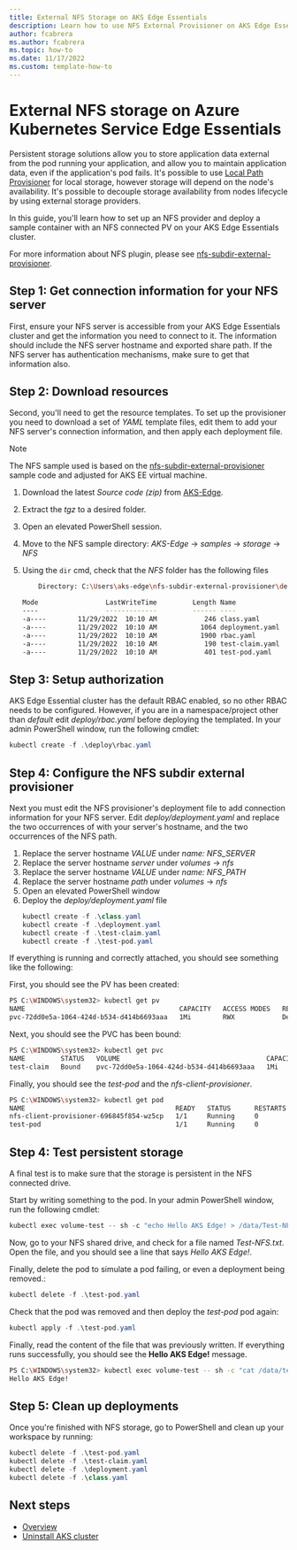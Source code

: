 ```yaml
---
title: External NFS Storage on AKS Edge Essentials
description: Learn how to use NFS External Provisioner on AKS Edge Essentials.
author: fcabrera
ms.author: fcabrera
ms.topic: how-to
ms.date: 11/17/2022
ms.custom: template-how-to
---
```


# External NFS storage on Azure Kubernetes Service Edge Essentials

Persistent storage solutions allow you to store application data external from the pod running your application, and allow you to maintain application data, even if the application's pod fails. It's possible to use [Local Path Provisioner](./aks-edge-howto-use-storage-local-path.md) for local storage, however storage will depend on the node's availability. It's possible to decouple storage availability from nodes lifecycle by using external storage providers. 

In this guide, you'll learn how to set up an NFS provider and deploy a sample container with an NFS connected PV on your AKS Edge Essentials cluster. 

For more information about NFS plugin, please see [nfs-subdir-external-provisioner](https://github.com/kubernetes-sigs/nfs-subdir-external-provisioner).

## Step 1: Get connection information for your NFS server

First, ensure your NFS server is accessible from your AKS Edge Essentials cluster and get the information you need to connect to it. The information should include the NFS server hostname and exported share path. If the NFS server has authentication mechanisms, make sure to get that information also. 

## Step 2: Download resources 

Second, you'll need to get the resource templates. To set up the provisioner you need to download a set of *YAML* template files, edit them to add your NFS server's connection information, and then apply each deployment file. 

>[!NOTE]
>The NFS sample used is based on the [nfs-subdir-external-provisioner](https://github.com/kubernetes-sigs/nfs-subdir-external-provisioner) sample code and adjusted for AKS EE virtual machine. 

1. Download the latest *Source code (zip)* from [AKS-Edge](https://github.com/Azure/AKS-Edge).

2. Extract the *tgz* to a desired folder.

3. Open an elevated PowerShell session.

4. Move to the NFS sample directory: *AKS-Edge* -> *samples* -> *storage* -> *NFS*

5. Using the `dir` cmd, check that the *NFS* folder has the following files

    ```bash
        Directory: C:\Users\aks-edge\nfs-subdir-external-provisioner\deploy

    Mode                 LastWriteTime         Length Name
    ----                 -------------         ------ ----
    -a----        11/29/2022  10:10 AM            246 class.yaml
    -a----        11/29/2022  10:10 AM           1064 deployment.yaml
    -a----        11/29/2022  10:10 AM           1900 rbac.yaml
    -a----        11/29/2022  10:10 AM            190 test-claim.yaml
    -a----        11/29/2022  10:10 AM            401 test-pod.yaml
    ```

## Step 3: Setup authorization

AKS Edge Essential cluster has the default RBAC enabled, so no other RBAC needs to be configured. However, if you are in a namespace/project other than *default* edit *deploy/rbac.yaml* before deploying the templated. In your admin PowerShell window, run the following cmdlet: 

```powershell
kubectl create -f .\deploy\rbac.yaml
```

## Step 4: Configure the NFS subdir external provisioner

Next you must edit the NFS provisioner's deployment file to add connection information for your NFS server. Edit *deploy/deployment.yaml* and replace the two occurrences of with your server's hostname, and the two occurrences of the NFS path. 

1. Replace the server hostname *VALUE* under *name: NFS_SERVER*
1. Replace the server hostname *server* under *volumes* -> *nfs* 
1. Replace the server hostname *VALUE* under *name: NFS_PATH*
1. Replace the server hostname *path* under *volumes* -> *nfs* 
1. Open an elevated PowerShell window
1. Deploy the *deploy/deployment.yaml* file
    ```powershell
    kubectl create -f .\class.yaml
    kubectl create -f .\deployment.yaml
    kubectl create -f .\test-claim.yaml
    kubectl create -f .\test-pod.yaml
    ```

If everything is running and correctly attached, you should see something like the following:

First, you should see the PV has been created:

```bash
PS C:\WINDOWS\system32> kubectl get pv
NAME                                       CAPACITY   ACCESS MODES   RECLAIM POLICY   STATUS   CLAIM                STORAGECLASS   REASON   AGE
pvc-72dd0e5a-1064-424d-b534-d414b6693aaa   1Mi        RWX            Delete           Bound    default/test-claim   nfs-client              20s
```

Next, you should see the PVC has been bound:

```bash
PS C:\WINDOWS\system32> kubectl get pvc
NAME         STATUS   VOLUME                                     CAPACITY   ACCESS MODES   STORAGECLASS   AGE
test-claim   Bound    pvc-72dd0e5a-1064-424d-b534-d414b6693aaa   1Mi        RWX            nfs-client     25s
```

Finally, you should see the *test-pod* and the *nfs-client-provisioner*.

```bash
PS C:\WINDOWS\system32> kubectl get pod
NAME                                      READY   STATUS      RESTARTS   AGE
nfs-client-provisioner-696845f854-wz5cp   1/1     Running     0          2m
test-pod                                  1/1     Running     0          2m
```

## Step 4: Test persistent storage

A final test is to make sure that the storage is persistent in the NFS connected drive.

Start by writing something to the pod. In your admin PowerShell window, run the following cmdlet: 

```powershell
kubectl exec volume-test -- sh -c "echo Hello AKS Edge! > /data/Test-NFS.txt"
```

Now, go to your NFS shared drive, and check for a file named *Test-NFS.txt*. Open the file, and you should see a line that says *Hello AKS Edge!*.

Finally, delete the pod to simulate a pod failing, or even a deployment being removed.:

```powershell
kubectl delete -f .\test-pod.yaml
```

Check that the pod was removed and then deploy the *test-pod* pod again:

```powershell
kubectl apply -f .\test-pod.yaml
```

Finally, read the content of the file that was previously written. If everything runs successfully, you should see the **Hello AKS Edge!** message. 

```bash
PS C:\WINDOWS\system32> kubectl exec volume-test -- sh -c "cat /data/test"
Hello AKS Edge!
```

## Step 5: Clean up deployments

Once you're finished with NFS storage, go to PowerShell and clean up your workspace by running:

```powershell
kubectl delete -f .\test-pod.yaml
kubectl delete -f .\test-claim.yaml
kubectl delete -f .\deployment.yaml
kubectl delete -f .\class.yaml
```

## Next steps

- [Overview](./aks-edge-overview.md)
- [Uninstall AKS cluster](./aks-edge-howto-uninstall.md)